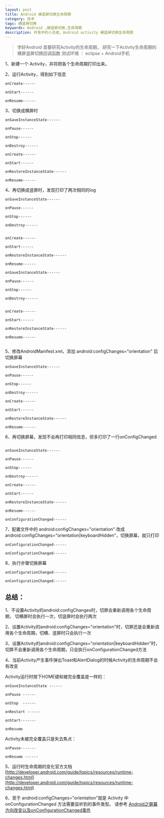 ```yaml
---
layout: post
title: Android 横竖屏切换生命周期
category: 技术
tags: 横竖屏切换
keywords: Android ,横竖屏切换,生命周期
description: 开发中的小总结，Android activity 横竖屏切换生命周期 
---
```


> 学好Android 首要研究Activity的生命周期， 研究一下Activity生命周期的横屏竖屏切换回调函数
测试环境 ： eclipse + Android手机

1、新建一个 Activity，并将把各个生命周期打印出来。  

2、运行Activity，得到如下信息 

```
onCreate------ 

onStart------ 

onResume------ 
```

3、切换成横屏时 

```
onSaveInstanceState------ 

onPause------ 

onStop------ 

onDestroy------ 

onCreate------ 

onStart------ 

onRestoreInstanceState------ 

onResume------ 

```

4、再切换成竖屏时，发现打印了两次相同的log 

```
onSaveInstanceState------ 

onPause------ 

onStop------ 

onDestroy------ 


onCreate------ 

onStart------ 

onRestoreInstanceState------ 

onResume------ 

onSaveInstanceState------ 

onPause------ 

onStop------ 

onDestroy------ 


onCreate------ 

onStart------ 

onRestoreInstanceState------ 

onResume------ 


```
5、修改AndroidManifest.xml，添加 android:configChanges="orientation" 后切换屏幕

```
onSaveInstanceState------ 

onPause------ 

onStop------ 

onDestroy------ 

onCreate------ 

onStart------ 

onRestoreInstanceState------ 

onResume------ 

```

6、再切换屏幕，发现不会再打印相同信息，但多打印了一行onConfigChanged 

```

onSaveInstanceState------ 

onPause------ 

onStop------ 

onDestroy------ 

onCreate------ 

onStart------ 

onRestoreInstanceState------ 

onResume------ 

onConfigurationChanged------ 

```

7、配置文件中的 android:configChanges="orientation" 改成  android:configChanges="orientation|keyboardHidden"，切换屏幕，就只打印 

```
onConfigurationChanged------ 

onConfigurationChanged------ 

```
8、执行步骤切换屏幕

```
onConfigurationChanged------ 

onConfigurationChanged------ 

```

## 总结： 

1、不设置Activity的android:configChanges时，切屏会重新调用各个生命周期， 
切横屏时会执行一次，切竖屏时会执行两次 

2、设置Activity的android:configChanges="orientation"时，切屏还是会重新调 
用各个生命周期，切横、竖屏时只会执行一次 

3、设置Activity的android:configChanges="orientation|keyboardHidden"时， 
切屏不会重新调用各个生命周期，只会执行onConfigurationChanged方法 


4、当前Activity产生事件弹出Toast和AlertDialog的时候Activity的生命周期不会有改变 

Activity运行时按下HOME键和被完全覆盖是一样的：

```
onSaveInstanceState ------ 

onPause ------ 

onStop  ------

onRestart ------

onStart-------

onResume
``` 
Activity未被完全覆盖只是失去焦点：

```
onPause-------

onResume ------

```

5、运行时生命周期的变化官方文档[http://developer.android.com/guide/topics/resources/runtime-changes.html](http://developer.android.com/guide/topics/resources/runtime-changes.html)

6、至于 android:configChanges="orientation"就是 Activity 中 onConfigurationChanged 方法需要监听到的事件类型。 
请参考 [Android之屏幕方向改变以及onConfigurationChanged事件](http://www.linuxidc.com/Linux/2011-06/36828.htm)
